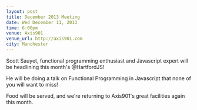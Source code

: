 ```yaml
---
layout: post
title: December 2013 Meeting
date: Wed December 11, 2013
time: 6:00pm
venue: Axis901
venue_url: http://axis901.com
city: Manchester
---
```



Scott Sauyet, functional programming enthusiast and Javascript expert will be headlining this month's @HartfordJS! 

He will be doing a talk on Functional Programming in Javascript that none of you will want to miss! 

Food will be served, and we're returning to Axis901's great facilities again this month.


